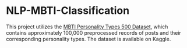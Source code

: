 # NLP-MBTI-Classification

This project utilizes the [MBTI Personality Types 500 Dataset](https://www.kaggle.com/datasets/zeyadkhalid/mbti-personality-types-500-dataset), which contains approximately 100,000 preprocessed records of posts and their corresponding personality types. The dataset is available on Kaggle.
